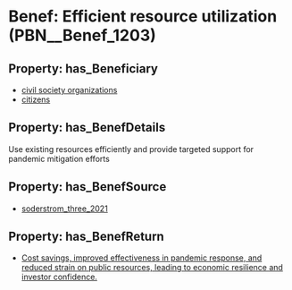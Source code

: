 # Benef: __Efficient resource utilization__ (PBN__Benef_1203)

## Property: has_Beneficiary

* [civil society organizations](../Stakeholder/PBN__Stakeholder_232)
* [citizens](../Stakeholder/PBN__Stakeholder_54)

## Property: has_BenefDetails

Use existing resources efficiently and provide targeted support for pandemic mitigation efforts

## Property: has_BenefSource

* [soderstrom_three_2021](../Article/PBN__Article_250)

## Property: has_BenefReturn

* [Cost savings, improved effectiveness in pandemic response, and reduced strain on public resources, leading to economic resilience and investor confidence.](../BenefReturn/PBN__BenefReturn_1346)

